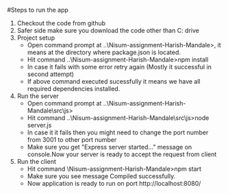 #Steps to run the app
1. Checkout the code from github
2. Safer side make sure you download the code other than C: drive
3. Project setup
   - Open command prompt at ..\Nisum-assignment-Harish-Mandale>, it means at the directory where package.json is located.
   - Hit command ..\Nisum-assignment-Harish-Mandale>npm install
   - In case it fails with some error retry again (Mostly it successful in second attempt)
   - If above command executed sucessfully it means we have all required dependencies installed.
4. Run the server
   - Open command prompt at ..\Nisum-assignment-Harish-Mandale\src\js>
   - Hit command ..\Nisum-assignment-Harish-Mandale\src\js>node server.js
   - In case it it fails then you might need to change the port number from 3001 to other port number
   - Make sure you get "Express server started..." message on console.Now your server is ready to accept the request from client
5. Run the client
   - Hit command \Nisum-assignment-Harish-Mandale>npm start
   - Make sure you see message Compiled successfully.
   - Now application is ready to run on port http://localhost:8080/
